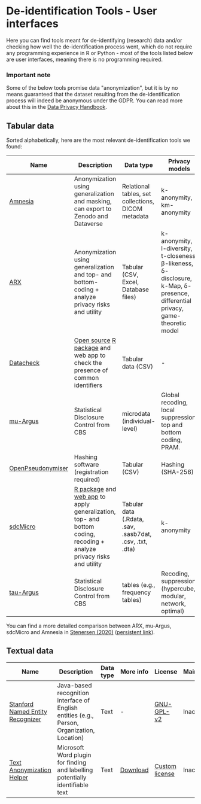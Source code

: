 # De-identification Tools - User interfaces

Here you can find tools meant for de-identifying (research) data and/or checking how well the de-identification process went, which do not require any programming experience in R or Python - most of the tools listed below are user interfaces, meaning there is no programming required.

### Important note
Some of the below tools promise data "anonymization", but it is by no means guaranteed that the dataset resulting from the de-identification process will indeed be anonymous under the GDPR. 
You can read more about this in the [Data Privacy Handbook](https://utrechtuniversity.github.io/dataprivacyhandbook/personal-data-assess.html).

## Tabular data

Sorted alphabetically, here are the most relevant de-identification tools we found:

| Name | Description | Data type | Privacy models | More info | License | Maintenance | GitHub stars |
|---|---|---|---|---|---|---|---|
| [Amnesia](https://amnesia.openaire.eu/) | Anonymization using generalization and masking, can export to Zenodo and Dataverse | Relational tables, set collections, DICOM metadata | k-anonymity, km-anonymity | [Online demo](https://amnesia.openaire.eu/amnesia/), [tutorials](https://amnesia.openaire.eu/tutorials.html), [documentation](https://amnesia.openaire.eu/about-documentation.html#) | [BSD-3 Clause](https://github.com/dTsitsigkos/Amnesia/blob/master/LICENSE) | Active | 100-500 
| [ARX](https://arx.deidentifier.org/anonymization-tool/) | Anonymization using generalization and top- and bottom-coding + analyze privacy risks and utility | Tabular (CSV, Excel, Database files) | k-anonymity, l-diversity, t-closeness, β-likeness, δ-disclosure, k-Map, δ-presence, differential privacy, game-theoretic model |  [Instruction video](https://www.youtube.com/watch?v=N8I-sxmMfqQ) | [Apache 2.0](https://www.apache.org/licenses/LICENSE-2.0) | Active | 500-1000 | 
| [Datacheck](https://libscie.github.io/datacheck-website/) | [Open source](https://github.com/libscie/datacheck) [R package](https://libscie.github.io/datacheck/index.html) and web app to check the presence of common identifiers | Tabular data (CSV) | - |  [Project report and demo](https://www.youtube.com/watch?v=i5Pa3Sx3n14) | [MIT](https://libscie.github.io/datacheck/LICENSE.html) | Active | 0-10 |
| [mu-Argus](https://research.cbs.nl/casc/mu.htm) | Statistical Disclosure Control from CBS | microdata (individual-level) | Global recoding, local suppression, top and bottom coding, PRAM. | [User manual](https://research.cbs.nl/casc/mu.htm), [more manuals](https://github.com/sdcTools/manuals/blob/master/mu-argus) | [EUPL-1.2](https://github.com/sdcTools/muargus/blob/master/LICENSE) | Active | 0-10 |
| [OpenPseudonymiser](https://www.openpseudonymiser.org/Default.aspx) | Hashing software (registration required) | Tabular  (CSV) | Hashing (SHA-256) | [Documentation](https://www.openpseudonymiser.org/OpenPseudonymiser_Docs.aspx) | [GPL-v3](https://www.gnu.org/licenses/) |  Inactive | NA |
| [sdcMicro](https://shiny.rstudio.com/gallery/sdcapp-microdata.html) | [R package](https://cran.r-project.org/web/packages/sdcMicro/index.html) and [web app](https://shiny.rstudio.com/gallery/sdcapp-microdata.html) to apply generalization, top- and bottom coding, recoding + analyze privacy risks and utility | Tabular data (.Rdata, .sav, .sasb7dat, .csv, .txt, .dta) | k-anonymity | [Documentation](https://sdctools.github.io/sdcMicro/articles/sdcMicro.html), [demo](https://youtu.be/JeJ6OOxXZwo?t=5602) | [GPL-v2](https://www.r-project.org/Licenses/GPL-2) | Active | 10-100 |
| [tau-Argus](https://research.cbs.nl/casc/tau.htm) | Statistical Disclosure Control from CBS | tables (e.g., frequency tables) | Recoding, suppression (hypercube, modular, network, optimal) | [User manual](https://research.cbs.nl/casc/Software/TauManualV4.1.pdf), [more manuals](https://github.com/sdcTools/manuals/blob/master/tau-argus) | [EUPL-1.2](https://github.com/sdcTools/tauargus/blob/master/LICENSE) | Active | 0-10 

You can find a more detailed comparison between ARX, mu-Argus, sdcMicro and Amnesia in [Stenersen (2020)](https://www.duo.uio.no/bitstream/handle/10852/79902/13/Anonymization-of-Health-Data.pdf#page=75) ([persistent link](http://hdl.handle.net/10852/79902)).

## Textual data

| Name | Description | Data type |  More info | License | Maintenance | GitHub stars |
|---|---|---|---|---|---|---|
| [Stanford Named Entity Recognizer](https://nlp.stanford.edu/software/CRF-NER.html) | Java-based recognition interface of English entities (e.g., Person, Organization, Location)  | Text | - | [GNU-GPL-v2](http://www.gnu.org/licenses/gpl-2.0.html) | Inactive | -
| [Text Anonymization Helper](https://bitbucket.org/ukda/ukds.tools.textanonhelper/wiki/Home) | Microsoft Word plugin for finding and labelling potentially identifiable text | Text | [Download](http://data-archive.ac.uk/media/504356/md5_94fc0c2a25f3a75396059826a23b8224_textanonymisationhelpertool_01_00.zip) | [Custom license](https://bitbucket.org/ukda/ukds.tools.textanonhelper/wiki/LICENSE) | Inactive | -
